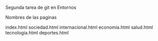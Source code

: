 Segunda tarea de git en Entornos

Nombres de las paginas

index.html
sociedad.html
internacional.html
economia.html
salud.html
tecnologia.html
deportes.html
